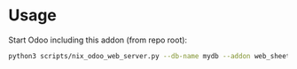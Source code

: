 # Usage

Start Odoo including this addon (from repo root):

```bash
python3 scripts/nix_odoo_web_server.py --db-name mydb --addon web_sheet_full_width
```
